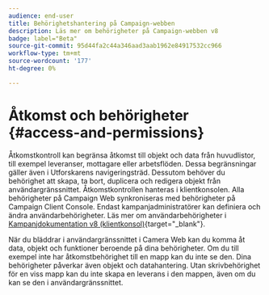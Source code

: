 ```yaml
---
audience: end-user
title: Behörighetshantering på Campaign-webben
description: Läs mer om behörigheter på Campaign-webben v8
badge: label="Beta"
source-git-commit: 95d44fa2c44a346aad3aab1962e84917532cc966
workflow-type: tm+mt
source-wordcount: '177'
ht-degree: 0%

---
```



# Åtkomst och behörigheter {#access-and-permissions}


Åtkomstkontroll kan begränsa åtkomst till objekt och data från huvudlistor, till exempel leveranser, mottagare eller arbetsflöden. Dessa begränsningar gäller även i Utforskarens navigeringsträd. Dessutom behöver du behörighet att skapa, ta bort, duplicera och redigera objekt från användargränssnittet. Åtkomstkontrollen hanteras i klientkonsolen. Alla behörigheter på Campaign Web synkroniseras med behörigheter på Campaign Client Console. Endast kampanjadministratörer kan definiera och ändra användarbehörigheter. Läs mer om användarbehörigheter i [Kampanjdokumentation v8 (klientkonsol)](https://experienceleague.adobe.com/docs/campaign/campaign-v8/admin/permissions/gs-permissions.html){target="_blank"}.

När du bläddrar i användargränssnittet i Camera Web kan du komma åt data, objekt och funktioner beroende på dina behörigheter. Om du till exempel inte har åtkomstbehörighet till en mapp kan du inte se den. Dina behörigheter påverkar även objekt och datahantering. Utan skrivbehörighet för en viss mapp kan du inte skapa en leverans i den mappen, även om du kan se den i användargränssnittet.

